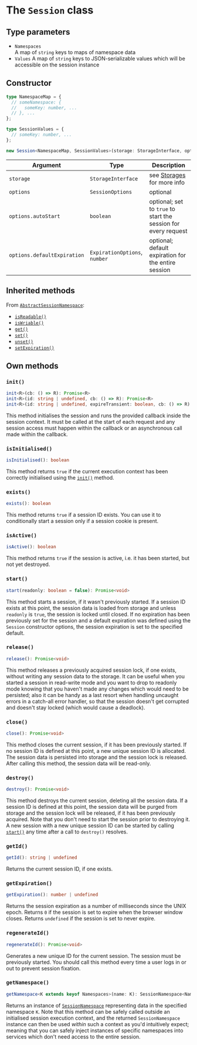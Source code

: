 # The `Session` class

## Type parameters

 - `Namespaces`  
   A map of `string` keys to maps of namespace data
 - `Values`
   A map of `string` keys to JSON-serializable values which will be accessible
   on the session instance

## Constructor

```typescript
type NamespaceMap = {
  // someNamespace: {
  //   someKey: number, ...
  // }, ...
};

type SessionValues = {
  // someKey: number, ...
};

new Session<NamespaceMap, SessionValues>(storage: StorageInterface, options?: SessionOptions)
```

| Argument                    | Type                          | Description                                                    |
|-----------------------------|-------------------------------|----------------------------------------------------------------|
| `storage`                   | `StorageInterface`            | see [Storages] for more info                                   |
| `options`                   | `SessionOptions`              | optional                                                       |
| `options.autoStart`         | `boolean`                     | optional; set to `true` to start the session for every request |
| `options.defaultExpiration` | `ExpirationOptions`, `number` | optional; default expiration for the entire session            |

## Inherited methods

From [`AbstractSessionNamespace`](01-abstract-session-namespace.md):
 - [`isReadable()`](01-abstract-session-namespace.md#isreadable)
 - [`isWriable()`](01-abstract-session-namespace.md#iswritable)
 - [`get()`](01-abstract-session-namespace.md#get)
 - [`set()`](01-abstract-session-namespace.md#set)
 - [`unset()`](01-abstract-session-namespace.md#unset)
 - [`setExpiration()`](01-abstract-session-namespace.md#setexpiration)

## Own methods

### `init()`

```typescript
init<R>(cb: () => R): Promise<R>
init<R>(id: string | undefined, cb: () => R): Promise<R>
init<R>(id: string | undefined, expireTransient: boolean, cb: () => R): Promise<R>
```

This method initialises the session and runs the provided callback inside the session context.
It must be called at the start of each request and any session access must happen within
the callback or an asynchronous call made within the callback.

### `isInitialised()`

```typescript
isInitialised(): boolean
```

This method returns `true` if the current execution context has been correctly initialised
using the [`init()`](#init) method.

### `exists()`

```typescript
exists(): boolean
```

This method returns `true` if a session ID exists. You can use it to conditionally start
a session only if a session cookie is present.

### `isActive()`

```typescript
isActive(): boolean
```

This method returns `true` if the session is active, i.e. it has been started, but not
yet destroyed.

### `start()`

```typescript
start(readonly: boolean = false): Promise<void>
```

This method starts a session, if it wasn't previously started. If a session ID exists
at this point, the session data is loaded from storage and unless `readonly` is `true`,
the session is locked until closed. If no expiration has been previously set for the
session and a default expiration was defined using the `Session` constructor options,
the session expiration is set to the specified default.

### `release()`

```typescript
release(): Promise<void>
```

This method releases a previously acquired session lock, if one exists, without writing
any session data to the storage. It can be useful when you started a session in read-write
mode and you want to drop to readonly mode knowing that you haven't made any changes
which would need to be persisted; also it can be handy as a last resort when handling
uncaught errors in a catch-all error handler, so that the session doesn't get corrupted
and doesn't stay locked (which would cause a deadlock).

### `close()`

```typescript
close(): Promise<void>
```

This method closes the current session, if it has been previously started. If no session ID
is defined at this point, a new unique session ID is allocated. The session data is persisted
into storage and the session lock is released. After calling this method, the session data
will be read-only.

### `destroy()`

```typescript
destroy(): Promise<void>
```

This method destroys the current session, deleting all the session data. If a session ID
is defined at this point, the session data will be purged from storage and the session lock
will be released, if it has been previously acquired. Note that you don't need to start
the session prior to destroying it. A new session with a new unique session ID can be started
by calling [`start()`](#start) any time after a call to `destroy()` resolves.

### `getId()`

```typescript
getId(): string | undefined
```

Returns the current session ID, if one exists.

### `getExpiration()`

```typescript
getExpiration(): number | undefined
```

Returns the session expiration as a number of milliseconds since the UNIX epoch.
Returns `0` if the session is set to expire when the browser window closes.
Returns `undefined` if the session is set to never expire.

### `regenerateId()`

```typescript
regenerateId(): Promise<void>
```

Generates a new unique ID for the current session. The session must be previously
started. You should call this method every time a user logs in or out to prevent
session fixation.

### `getNamespace()`

```typescript
getNamespace<K extends keyof Namespaces>(name: K): SessionNamespace<Namespaces[K]>
```

Returns an instance of [`SessionNamespace`](03-session-namespace.md) representing data
in the specified namespace `K`. Note that this method can be safely called outside
an initialised session execution context, and the returned `SessionNamespace` instance
can then be used _within_ such a context as you'd intuitively expect; meaning that
you can safely inject instances of specific namespaces into services which don't need
access to the entire session.


[Storages]: ../theoretical-reading/04-storages.md
